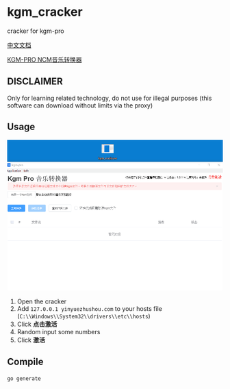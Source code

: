 # kgm_cracker
cracker for kgm-pro

[中文文档](README_CN.md)

[KGM-PRO NCM音乐转换器](https://www.yinyuezhushou.com/kgm?from=1)

## DISCLAIMER 

Only for learning related technology, do not use for illegal purposes (this software can download without limits via the proxy)

## Usage

![how_to_use](img/how_to_use.gif)

1. Open the cracker
2. Add `127.0.0.1 yinyuezhushou.com` to your hosts file (`C:\\Windows\\System32\\drivers\\etc\\hosts`)
3. Click **点击激活**
4. Random input some numbers
5. Click **激活**

## Compile

```bash
go generate
```
